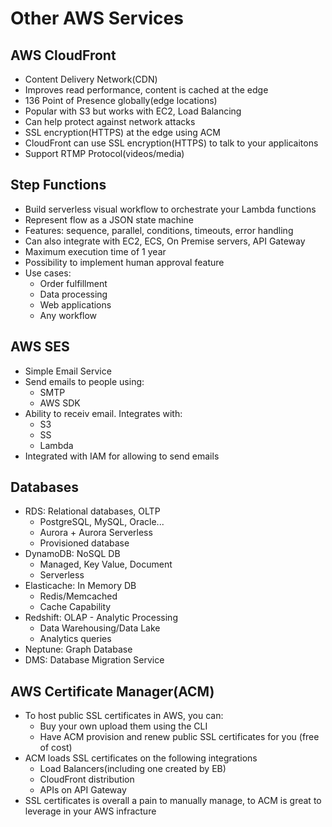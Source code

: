 # Other AWS Services

## AWS CloudFront
* Content Delivery Network(CDN)
* Improves read performance, content is cached at the edge
* 136 Point of Presence globally(edge locations)
* Popular with S3 but works with EC2, Load Balancing
* Can help protect against network attacks
* SSL encryption(HTTPS) at the edge using ACM
* CloudFront can use SSL encryption(HTTPS) to talk to your applicaitons
* Support RTMP Protocol(videos/media)


## Step Functions
* Build serverless visual workflow to orchestrate your Lambda functions
* Represent flow as a JSON state machine
* Features: sequence, parallel, conditions, timeouts, error handling
* Can also integrate with EC2, ECS, On Premise servers, API Gateway
* Maximum execution time of 1 year
* Possibility to implement human approval feature
* Use cases:
	* Order fulfillment
	* Data processing
	* Web applications
	* Any workflow

## AWS SES
* Simple Email Service
* Send emails to people using:
	* SMTP
	* AWS SDK
* Ability to receiv email. Integrates with:
	* S3
	* SS
	* Lambda
* Integrated with IAM for allowing to send emails

## Databases
* RDS: Relational databases, OLTP
	* PostgreSQL, MySQL, Oracle...
	* Aurora + Aurora Serverless
	* Provisioned database
* DynamoDB: NoSQL DB
	* Managed, Key Value, Document
	* Serverless
* Elasticache: In Memory DB
	* Redis/Memcached
	* Cache Capability
* Redshift: OLAP - Analytic Processing
	* Data Warehousing/Data Lake
	* Analytics queries
* Neptune: Graph Database
* DMS: Database Migration Service

## AWS Certificate Manager(ACM)
* To host public SSL certificates in AWS, you can:
	* Buy your own upload them using the CLI
	* Have ACM provision and renew public SSL certificates for you (free of cost)
* ACM loads SSL certificates on the following integrations
	* Load Balancers(including one created by EB)
	* CloudFront distribution
	* APIs on API Gateway
* SSL certificates is overall a pain to manually manage, to ACM is great to leverage in your AWS infracture